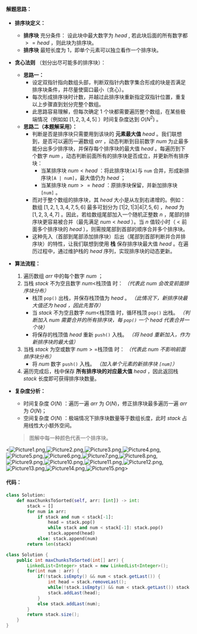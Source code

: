 #### 解题思路：

-  **排序块定义：**
    - **排序块** 充分条件： 设此块中最大数字为 $head$ , 若此块后面的所有数字都 $>= head$ ，则此块为排序块。
    - **排序块** 最短长度为 $1$，即单个元素可以独立看作一个排序块。

- **贪心法则** （划分出尽可能多的排序块）：
    - **思路一：** 
        - 设定双指针指向数组头部，判断双指针内数字集合形成的块是否满足排序块条件，并尽量使窗口最小（贪心）。
        - 每次形成排序块时计数，并越过此排序块重新指定双指针位置，重复以上步骤直到划分完整个数组。
        - 此思路容易理解，但每次确定 $1$ 个块都需要遍历整个数组，在某些极端情况（例如如 $[1,2,3,4,5]$ ）时间复杂度达到 $O(N^2)$ 。
    - **思路二（本题解采用）：** 
        - 判断是否是排序块只需要用到该块的 **元素最大值** $head$ 。我们联想到，是否可以遍历一遍数组 $arr$ ，动态判断到目前数字 $num$ 为止最多能分出多少排序块，并保存每个排序块的最大值 $head$ 。每遍历到下个数字 $num$ ，动态判断前面所有的排序块是否成立，并更新所有排序块：
            - 当某排序块 $num < head$ ：将此排序块`[A]`与 `num` 合并，形成新排序块`[A | num]`，最大值仍为 $head$ ；
            - 当某排序块 $num >= head$ ：原排序块保留，并新加排序块 `[num]` 。
        - 而对于整个数组的排序块，其 $head$ 大小是从左到右递增的。例如：数组 $[1,2,1,3,4,7,5,6]$ 最多可划分为 $[1|2,1|3|4|7,5,6]$ ，$head$ 为 $[1,2,3,4,7]$ 。因此，若给数组尾部加入一个随机正整数 $n$ ，尾部的排序块更容易被合并（最先满足 $num < head$ ）。当 $n$ 值较小时（ $<$ 前面多个排序块的 $head$ ），则需按尾部到首部的顺序合并多个排序块。
        - 这种先入（首部到尾部添加排序块）后出（尾部到首部判断并合并排序块）的特性，让我们联想到使用 **栈** 保存排序块最大值 $head$ 。在遍历过程中，通过维护栈的 $head$ 序列，实现排序块的动态更新。

- **算法流程：**
    1. 遍历数组 $arr$ 中的每个数字 $num$ ；
    2. 当栈 $stack$ 不为空且数字 $num<$栈顶值 时： *（代表此 $num$ 会改变前面排序块分布）*
        - 栈顶 `pop()` 出栈，并保存栈顶值为 $head$ 。 *（此情况下，新排序块最大值还为 $head$ ，因此先暂存）*
        - 当 $stack$ 不为空且数字 $num<$栈顶值 时，循环栈顶 `pop()` 出栈。 *（判断加入 $num$ 需要合并的所有排序块，每 `pop()` 一个 $head$ 代表合并一个块）*
        - 将保存的栈顶值 $head$ 重新 `push()` 入栈。 *（将 $head$ 重新加入，作为新排序块的最大值）*
    3. 当栈 $stack$ 为空或数字 $num>=$栈顶值 时： *（代表此 $num$ 不影响前面排序块分布）*
        - 将 $num$ 数字 `push()` 入栈。 *（加入单个元素的新排序块 `[num]`）*
    4. 遍历完成后，栈中保存 **所有排序块的对应最大值** $head$ ，因此返回栈 $stack$ 长度即可获得排序块数量。

- **复杂度分析：**
    - 时间复杂度 $O(N)$ ：遍历一遍 $arr$ 为 $O(N)$，修正排序块最多遍历一遍 $arr$ 为 $O(N)$；
    - 空间复杂度 $O(N)$ ：极端情况下排序块数量等于数组长度，此时 $stack$ 占用线性大小额外空间。

    > 图解中每一种颜色代表一个排序块。

<![Picture1.png](https://pic.leetcode-cn.com/cc3fd6b7e42ec300e7d51908124b98d17b2917025be6098cb8b35b77e1c8003c-Picture1.png),![Picture2.png](https://pic.leetcode-cn.com/8477e73390ea48c33f946066d4c52efbc3ba22d4a0e1f2b7af66992e7fff797c-Picture2.png),![Picture3.png](https://pic.leetcode-cn.com/ca514d92c928d321ee61d8205cbd3e21ef90b576d627d0e1c604947cbd3abffe-Picture3.png),![Picture4.png](https://pic.leetcode-cn.com/d9bfefb2afe79da963d6ba9a1b7a53dcabc91d9b5e7f8235b2ab617f953b674d-Picture4.png),![Picture5.png](https://pic.leetcode-cn.com/155a3d25edb4fe2f41d4b46523c80af3149dae8c68bff52dead51c3a4266a896-Picture5.png),![Picture6.png](https://pic.leetcode-cn.com/71c6c6e0a5f6cd5a0121f42604c7b113356226edc59f9e9a445eb88e07444e85-Picture6.png),![Picture7.png](https://pic.leetcode-cn.com/839d73e64f983b16c4a67d9189460ac612b19d914784ef0d8208cf3aa31853f8-Picture7.png),![Picture8.png](https://pic.leetcode-cn.com/01fa2ab372e5f48a856336ebbc2ba664d4e9823775ad72c5a0ee56dfce932faa-Picture8.png),![Picture9.png](https://pic.leetcode-cn.com/aa7b182d7498ed7a0893214614ed68db16207cdd1d1ecee94dca54a1e64edded-Picture9.png),![Picture10.png](https://pic.leetcode-cn.com/9fc98562cc9f89a2db21ff28e7c63550314c6f5b5579924f7c6b6f69124c7dd1-Picture10.png),![Picture11.png](https://pic.leetcode-cn.com/9cb8746da417dc8fd378bf2759d463416c39fa6bee729b5447b7272e8b90cb04-Picture11.png),![Picture12.png](https://pic.leetcode-cn.com/9a853b812725998aae2f46b85d85c43e1d210378ae566868692277f02d38dfcd-Picture12.png),![Picture13.png](https://pic.leetcode-cn.com/0e1bfaf04e87d4855f15c11317ee3201806569c09986335e8d9f57cc232f216b-Picture13.png),![Picture14.png](https://pic.leetcode-cn.com/746e63054238716fefae6a10df0d2f597870f7a0722f6cb606797b93ac39ad2c-Picture14.png),![Picture15.png](https://pic.leetcode-cn.com/c04aaa21d1bd0da5ba2772d02a5249d8e857f0817a9679df2d6264a0cce254ad-Picture15.png)>

#### 代码：

```python [-Python]
class Solution:
    def maxChunksToSorted(self, arr: [int]) -> int:
        stack = []
        for num in arr:
            if stack and num < stack[-1]: 
                head = stack.pop()
                while stack and num < stack[-1]: stack.pop()
                stack.append(head)
            else: stack.append(num)
        return len(stack)
```

```java [-Java]
class Solution {
    public int maxChunksToSorted(int[] arr) {
        LinkedList<Integer> stack = new LinkedList<Integer>();
        for(int num : arr) {
            if(!stack.isEmpty() && num < stack.getLast()) {
                int head = stack.removeLast();
                while(!stack.isEmpty() && num < stack.getLast()) stack.removeLast();
                stack.addLast(head);
            }
            else stack.addLast(num);
        }
        return stack.size();
    }
}
```
